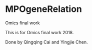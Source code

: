 # MPOgeneRelation
Omics final work

This is for Omics final work 2018.

Done by Qingqing Cai and Yingjie Chen.

